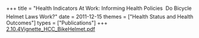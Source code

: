 +++
title = "Health Indicators At Work: Informing Health Policies  Do Bicycle Helmet Laws Work?"
date = 2011-12-15
themes = ["Health Status and Health Outcomes"]
types = ["Publications"]
+++
[2.10.4Vignette_HCC_BikeHelmet.pdf](/files/2.10.4Vignette_HCC_BikeHelmet.pdf)
